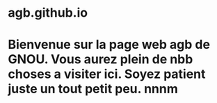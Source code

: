 # agb.github.io
# Bienvenue sur la page web agb de GNOU. Vous aurez plein de nbb choses a visiter ici. Soyez patient juste un tout petit peu. nnnm
